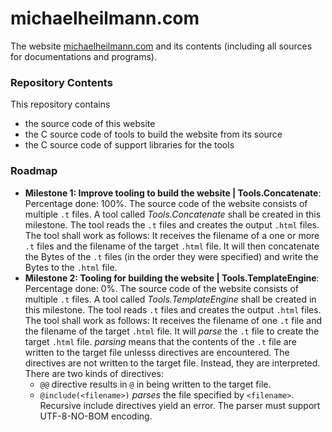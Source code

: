 # michaelheilmann.com
The website [michaelheilmann.com](https://michaelheilmann.com) and its contents (including all sources for documentations and programs).

### Repository Contents
This repository contains
- the source code of this website
- the C source code of tools to build the website from its source
- the C source code of support libraries for the tools

### Roadmap
- **Milestone 1: Improve tooling to build the website | Tools.Concatenate**: Percentage done: 100%.
The source code of the website consists of multiple `.t` files. A tool called *Tools.Concatenate* shall be created in this milestone. The tool reads the  `.t` files and creates the output `.html` files.
\
The tool shall work as follows: It receives the filename of a one or more `.t` files and the filename of the target  `.html` file. It will then concatenate the Bytes of the `.t` files (in the order they were specified) and write the Bytes to the `.html` file. 
- **Milestone 2: Tooling for building the website | Tools.TemplateEngine**: Percentage done: 0%.
The source code of the website consists of multiple `.t` files. A tool called *Tools.TemplateEngine* shall be created in this milestone. The tool reads `.t` files and creates the output `.html`  files.
\
The tool shall work as follows: It receives the filename of one `.t` file and the filename of the target `.html` file. It will *parse* the `.t` file to create the target `.html` file. *parsing* means that the contents of the `.t` file are written to the target file unlesss directives are encountered. The directives are not written to the target file. Instead, they are interpreted. There are two kinds of directives:
  - `@@` directive results in `@` in being written to the target file. 
  - `@include(<filename>)` *parses* the file specified by `<filename>`.
\
Recursive include directives yield an error.
The parser must support UTF-8-NO-BOM encoding.

